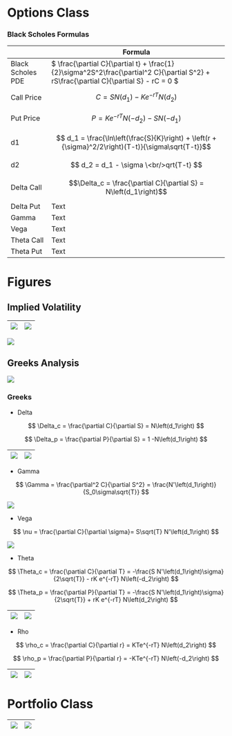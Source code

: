 # Options Class

### Black Scholes Formulas
|                   | Formula                                                                                                                                |
|-------------------|----------------------------------------------------------------------------------------------------------------------------------------|
| Black Scholes PDE | $ \frac{\partial C}{\partial t} + \frac{1}{2}\sigma^2S^2\frac{\partial^2 C}{\partial S^2} + rS\frac{\partial C}{\partial S} - rC = 0 $ |
| Call Price        | $$ C = S N\left(d_1\right) - K e^{-rT} N\left(d_2\right)$$                                                                             |
| Put Price         | $$ P = K e^{-rT} N\left(-d_2\right) - S N\left(-d_1\right) $$                                                                          |
| d1                | $$ d_1 = \frac{\ln\left(\frac{S}{K}\right) + \left(r + {\sigma}^2/2\right)(T-t)}{\sigma\sqrt{T-t}}$$                                   |
| d2                | $$ d_2 = d_1 - \sigma \<br/>qrt{T-t} $$                                                                                                |
| Delta Call        | $$\Delta_c = \frac{\partial C}{\partial S} = N\left(d_1\right)$$                                                                       |
| Delta Put         | Text                                                                                                                                   |
| Gamma             | Text                                                                                                                                   |
| Vega              | Text                                                                                                                                   |
| Theta Call        | Text                                                                                                                                   |
| Theta Put         | Text                                                                                                                                   |

# Figures

## Implied Volatility
| ![](figures/options/tsla_iv.png) | ![](figures/options/tsla_term_struct.png) |
|:---------------------------:|:----------------------------------------------:|

![](figures/options/tsla_iv_surface.png) 

## Greeks Analysis
![](figures/options/greeks_vary_time.png)





### Greeks

- Delta

$$
\Delta_c = \frac{\partial C}{\partial S} = N\left(d_1\right)
$$

$$
\Delta_p = \frac{\partial P}{\partial S} = 1 -N\left(d_1\right)
$$

| ![](figures/options/delta_call.png) | ![](figures/options/delta_put.png) |
|:------------------------------:|:-----------------------------:|

- Gamma

$$
\Gamma = \frac{\partial^2 C}{\partial S^2} = \frac{N'\left(d_1\right)}{S_0\sigma\sqrt{T}}
$$

![](figures/options/gamma.png)

- Vega

$$
\nu = \frac{\partial C}{\partial \sigma}= S\sqrt{T} N'\left(d_1\right)
$$

![](figures/options/vega.png)

- Theta

$$
\Theta_c = \frac{\partial C}{\partial T} = -\frac{S N'\left(d_1\right)\sigma}{2\sqrt{T}} - rK e^{-rT} N\left(-d_2\right)
$$

$$
\Theta_p = \frac{\partial P}{\partial T} = -\frac{S N'\left(d_1\right)\sigma}{2\sqrt{T}} + rK e^{-rT} N\left(d_2\right)
$$

| ![](figures/options/theta_call.png) | ![](figures/options/theta_put.png) |
|:------------------------------:|:-----------------------------:|

- Rho

$$
\rho_c = \frac{\partial C}{\partial r} = KTe^{-rT} N\left(d_2\right)
$$

$$
\rho_p = \frac{\partial P}{\partial r} = -KTe^{-rT} N\left(-d_2\right)
$$

| ![](figures/options/rho_call.png) | ![](figures/options/rho_put.png) |
|:----------------------------:|:---------------------------:|

# Portfolio Class

| ![](figures/portfolio/correlation.png)  | ![](figures/portfolio/efficientfrontier.png) |
|:----------------------------:|:-------------------------------------------:|
